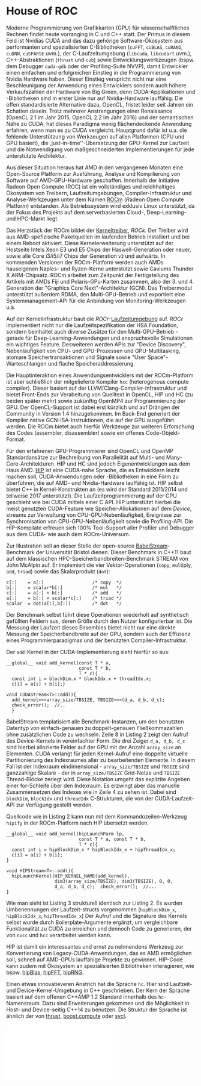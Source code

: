 # House of ROC

Moderne Programmierung von Grafikkarten (GPU) für wissenschalftliches Rechnen findet heute vorranging in C und C++ statt. Der Primus in diesem Feld ist Nvidias CUDA and das dazu gehörige Software-Ökosystem aus performanten und spezialisierten C-Bibliotheken (`cuFFT`, `cuBLAS`, `cuRAND`, `cuDNN`, `cuSPARSE` uvm.), der C-Laufzeitumgebung (`libcuda`, `libcudart` uvm.), C++-Abstraktionen (`thrust` und `cub`) sowie Entwicklungswerkzeugen (bspw. dem Debugger `cuda-gdb` oder der Profiling-Suite NVVP), damit Entwickler einen einfachen und erfolgreichen Einstieg in die Programmierung von Nvidia Hardware haben. Dieser Einstieg verspricht nicht nur eine Beschleunigung der Anwendung eines Entwicklers sondern auch höhere Verkaufszahlen der Hardware von Big Green, denn CUDA-Applikationen und -Bibliotheken sind in erster Linie nur auf Nvidia-Hardware lauffähig.
Die offen standardisierte Alternative dazu, OpenCL, fristet leider seit Jahren ein Schatten dasein. Trotz mehrerer Anstrengungen einer Renaissance (OpenCL 2.1 im Jahr 2015, OpenCL 2.2 im Jahr 2016) und der semantischen Nähe zu CUDA, hat dieses Paradigma wenig flächendeckende Anwendung erfahren, wenn man es zu CUDA vergleicht. Hauptgrund dafür ist u.a. die fehlende Unterstützung von Werkzeugen auf allen Platformen (CPU und GPU basiert), die ,just-in-time''-Übersetzung der GPU-Kernel zur Laufzeit und die Notwendigung von maßgeschneiderten Implementierungen für jede unterstützte Architektur.

Aus dieser Situation heraus hat AMD in den vergangenen Monaten eine Open-Source Platform zur Ausführung, Analyse und Kompilierung von Software auf AMD-GPU-Hardware geschaffen. Innerhalb der Initiative Radeon Open Compute (ROC) ist ein vollständiges und reichhaltiges Ökosystem von Treibern, Laufzeitumgebungen, Compiler-Infrastruktur und Analyse-Werkzeugen unter dem Namen [ROCm](http://gpuopen.com/compute-product/rocm/) (*R*adeon *O*pen *C*ompute Platfor*m*) entstanden. Als Betriebssystem wird exklusiv Linux unterstützt, da der Fokus des Projekts auf dem serverbasierten Cloud-, Deep-Learning- und HPC-Markt liegt. 

Das Herzstück der ROCm bildet der [Kerneltreiber](https://github.com/RadeonOpenCompute/ROCK-Kernel-Driver), _ROCk_. Der Treiber wird aus AMD-spefizische Paketquellen im laufenden Betrieb installiert und bei einem Reboot aktiviert. Diese Kernelerweiterung unterstützt auf der Hostseite Intels Xeon E3 und E5 Chips der Haswell-Generation oder neuer, sowie alle Core i3/i5/i7 Chips der Generation `v3` und aufwärts. In kommenden Versionen der ROCm-Platform werden auch AMDs hauseigenen Naples- und Ryzen-Kerne unterstützt sowie Caviums Thunder X ARM-Chipsatz. ROCm arbeitet zum Zeitpunkt der Fertigstellung des Artikels mit AMDs Fiji und Polaris-GPu-Karten zusammen, also der 3. und 4. Generation der "Graphics Core Next"-Architektur (GCN). Das Treibermodul unterstützt außerdem RDMA, den Multi-GPU-Betrieb und exportiert eine Systemmanagement-API für die Anbindung von Monitoring-Werkzeugen u.ä.

Auf der Kernelinfrastruktur baut die _ROCr_-[Laufzeitumgebung](https://github.com/RadeonOpenCompute/ROCR-Runtime) auf. _ROCr_ implementiert nicht nur die Laufzeitspezifikation der HSA Foundation, sondern beinhaltet auch diverse Zusätze für den Multi-GPU-Betrieb - gerade für Deep-Learning-Anwendungen und anspruchsvolle Simulationen ein wichtiges Feature. Desweiteren werden APIs zur "Device Discovery", Nebenläufigkeit von CPU- und GPU-Prozessen und GPU-Multitasking, atomare Speichertransaktionen und Signale sowie "User Space"-Warteschlangen und flache Speicheraddressierung.

Die Hauptinteraktion eines Anwendungsentwicklers mit der ROCm-Platform ist aber schließlich der mitgelieferte Kompiler `hcc` (heterogenous compute compiler). Dieser basiert auf der LLVM/Clang-Compiler-Infrastruktur und bietet Front-Ends zur Verabeitung von Quelltext in OpenCL, HIP und HC (zu beiden später mehr) sowie zukünftig OpenMP4 zur Programmierung der GPU. Der OpenCL-Support ist dabei erst kürzlich und auf Drängen der Community in Version 1.4 hinzugekommen. Im Back-End generiert der Kompiler native GCN-ISA-Instruktionen, die auf der GPU ausgeführt werden. Die ROCm bietet auch hierfür Werkzeuge zur weiteren Erforschung des Codes (assembler, disassembler) sowie ein offenes Code-Objekt-Format. 

Für den erfahrenen GPU-Programmierer sind OpenCL und OpenMP Standardansätze zur Bechreibung von Parallelität auf Multi- und Many-Core-Architekturen. HIP und HC sind jedoch Eigenentwicklungen aus dem Haus AMD. [HIP](https://github.com/GPUOpen-ProfessionalCompute-Tools/HIP) ist eine CUDA-nahe Sprache, die es Entwicklern leicht machen soll, CUDA-Anwendungen oder -Bibliotheken in eine Form zu überführen, die auf AMD- und Nvidia-Hardware lauffähig ist. HIP selbst bietet C++ in Kernel-Konstrukten an (es wird der Standard 2011/2014 und teilweise 2017 unterstützt). Die Laufzeitprogrammierung auf der CPU geschieht wie bei CUDA mittels einer C API.
HIP unterstützt hierbei die meist genutzten CUDA-Feature wie Speicher-Allokationen auf dem _Device_, streams zur Verwaltung von CPU-GPU-Nebenläufigkeit, Ereignisse zur Synchronisation von CPU-GPU-Nebenläufigkeit sowie die Profiling-API. Die HIP-Kompilate erfreuen sich 100% Tool-Support aller Profiler und Debugger aus dem CUDA- wie auch dem ROCm-Universum. 

Zur Illustration soll an dieser Stelle der open-source [BabelStream](https://github.com/UoB-HPC/BabelStream)-Benchmark der Universität Bristol dienen. Dieser Benchmark in C++11 baut auf dem klassischen HPC-Speicherbandbreiten-Benchmark STREAM von John McAlpin auf. Er implemiert die vier Vektor-Operationen (`copy`, `mul`tiply, `add`, `triad`) sowie das Skalarprodukt (`dot`):

```
c[:]    = a[:]					/* copy  */ 
b[:]    = scalar*b[:]			/* mul   */ 
c[:]    = a[:] + b[:]			/* add   */ 
a[:]    = b[:] + scalar*c[:] 	/* triad */ 
scalar  = dot(a[:],b[:])		/* dot   */ 
```

Der Benchmark selbst führt diese Operationen wiederholt auf synthetisch gefüllten Feldern aus, deren Größe durch den Nutzer konfigurierbar ist. Die Messung der Laufzeit dieses Ensembles bietet nicht nur eine direkte Messung der Speicherbandbreite auf der GPU, sondern auch der Effizienz eines Programmierparadigmas und der benutzten Compiler-Infrastruktur.

Der `add`-Kernel in der CUDA-Implementierung sieht hierfür so aus:

```
__global__ void add_kernel(const T * a, 
                           const T * b, 
                           T * c){
  const int i = blockDim.x * blockIdx.x + threadIdx.x;
  c[i] = a[i] + b[i];}

void CUDAStream<T>::add(){
  add_kernel<<<array_size/TBSIZE, TBSIZE>>>(d_a, d_b, d_c);
  check_error();  //..
  }
```

BabelStream templatisiert alle Benchmark-Instanzen, um den benutzten Datentyp von einfach-genauen zu doppelt-genauen Fließkommazahlen ohne zusätzlichen Code zu wechseln. Zeile 8 in Listing 2 zeigt den Aufruf des Device-Kernels in vereinfachter Form. Die drei Zeiger `d_a, d_b, d_c` sind hierbei allozierte Felder auf der GPU mit der Anzahl `array_size` an Elementen. CUDA verlangt für jeden Kernel-Aufruf eine doppelte virtuelle Partitionierung des Indexraumes aller zu bearbeitenden Elemente. In diesem Fall ist der Indexraum eindimensional - `array_size/TBSIZE` und `TBSIZE` sind ganzzahlige Skalare - der in `array_size/TBSIZE` Grid-Netze und `TBSIZE` Thread-Blöcke zerlegt wird. Diese Notation umgeht das explizite Angeben einer for-Schleife über den Indexraum. Es erzwingt aber das manuelle Zusammensetzen des Indexes wie in Zeile 4 zu sehen ist. Dabei sind `blockDim`, `blockIdx` und `threadIdx` C-Strukturen, die von der CUDA-Laufzeit-API zur Verfügung gestellt werden.

Quellcode wie in Listing 2 kann nun mit dem Kommandozeilen-Werkzeug `hipify` in der ROCm-Platform nach HIP übersetzt werden.

```
__global__ void add_kernel(hipLaunchParm lp, 
                           const T * a, const T * b, 
                           T * c){
  const int i = hipBlockDim_x * hipBlockIdx_x + hipThreadIdx_x;
  c[i] = a[i] + b[i];
}

void HIPStream<T>::add(){
  hipLaunchKernel(HIP_KERNEL_NAME(add_kernel), 
                  dim3(array_size/TBSIZE), dim3(TBSIZE), 0, 0, 
                  d_a, d_b, d_c);  check_error();  //...
}
```

Wie man sieht ist Listing 3 strukturell identisch zur Listing 2. Es wurden Umbenennungen der Laufzeit-structs vorgenommen (`hipBlockDim_x`, `hipBlockIdx_x`, `hipThreadIdx_x`) Der Aufruf und die Signature des Kernels selbst wurde durch Boilerplate-Argumente ergänzt, um vergleichbare Funktionalität zu CUDA zu erreichen und dennoch Code zu generieren, der von `nvcc` und `hcc` verarbeitet werden kann.

HIP ist damit ein interessantes und ernst zu nehmendens Werkzeug zur Konvertierung von Legacy-CUDA-Anwendungen, das es AMD ermöglichen soll, schnell auf AMD-GPUs lauffähige Projekte zu gewinnen. HIP-Code kann zudem mit Ökosystem an spezialisierten Bibliotheken interagieren, wie bspw. [hipBlas](https://bitbucket.org/multicoreware/hcblas), [hipFFT](https://bitbucket.org/multicoreware/hcFFT), [hipRNG](https://bitbucket.org/multicoreware/hcrng).

Einen etwas innovatieveren Anstrich hat die Sprache `hc`. Hier sind Laufzeit- und Device-Kernel-Umgebung in C++ geschrieben. Der Kern der Sprache basiert auf dem offenen C++AMP 1.2 Standard innerhalb des `hc`-Namensraum. Dazu sind Erweiterungen gekommen und die Möglichkeit in Host- und Device-seitig C++14 zu benutzen. Die Struktur der Sprache ist ähnlich der von [thrust](http://thrust.github.io/), [boost.compute](https://github.com/boostorg/com) oder [sycl](https://www.khronos.org/sycl). 

![](../fig/hc_api_nutshell_inv.pdf)



